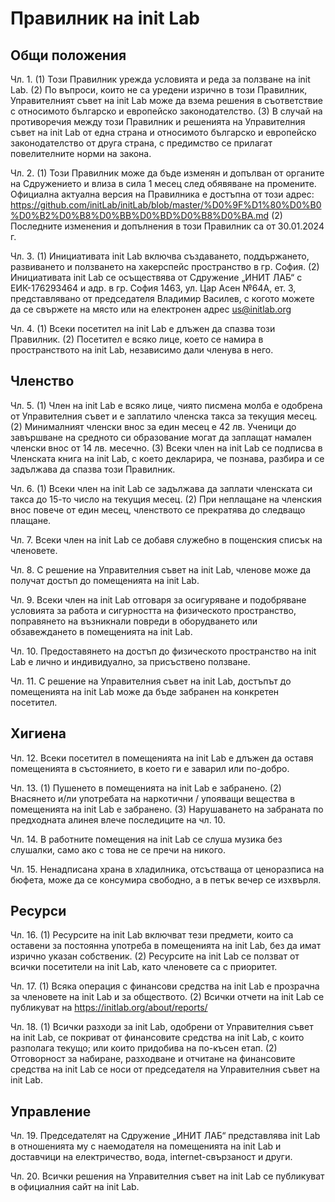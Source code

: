 # Правилник на init Lab

## Общи положения

Чл. 1. (1) Този Правилник урежда условията и реда за ползване на init Lab.
(2) По въпроси, които не са уредени изрично в този Правилник, Управителният съвет на init Lab може да взема решения в съответствие с относимото българско и европейско законодателство.
(3) В случай на противоречия между този Правилник и решенията на Управителния съвет на init Lab от една страна и относимото българско и европейско законодателство от друга страна, с предимство се прилагат повелителните норми на закона.

Чл. 2. (1) Този Правилник може да бъде изменян и допълван от органите на Сдружението и влиза в сила 1 месец след обявяване на промените. Официална актуална версия на Правилника е достъпна от този адрес: https://github.com/initLab/initLab/blob/master/%D0%9F%D1%80%D0%B0%D0%B2%D0%B8%D0%BB%D0%BD%D0%B8%D0%BA.md
(2) Последните изменения и допълнения в този Правилник са от 30.01.2024 г.

Чл. 3. (1) Инициативата init Lab включва създаването, поддържането, развиването и ползването на хакерспейс пространство в гр. София.
(2) Инициативата init Lab се осъществява от Сдружение „ИНИТ ЛАБ“ с ЕИК-176293464 и адр. в гр. София 1463, ул. Цар Асен №64А, ет. 3, представлявано от председателя Владимир Василев, с когото можете да се свържете на място или на електронен адрес us@initlab.org

Чл. 4. (1) Всеки посетител на init Lab е длъжен да спазва този Правилник.
(2) Посетител е всяко лице, което се намира в пространството на init Lab, независимо дали членува в него.

## Членство

Чл. 5. (1) Член на init Lab е всяко лице, чиято писмена молба е одобрена от Управителния съвет и e заплатило членска такса за текущия месец.
(2) Минималният членски внос за един месец е 42 лв. Ученици до завършване на средното си образование могат да заплащат намален членски внос от 14 лв. месечно.
(3) Всеки член на init Lab се подписва в Членската книга на init Lab, с което декларира, че познава, разбира и се задължава да спазва този Правилник.

Чл. 6. (1) Всеки член на init Lab се задължава да заплати членската си такса до 15-то число на текущия месец.
(2) При неплащане на членския внос повече от един месец, членството се прекратява до следващо плащане.

Чл. 7. Всеки член на init Lab се добавя служебно в пощенския списък на членовете.

Чл. 8. С решение на Управителния съвет на init Lab, членове може да получат достъп до помещенията на init Lab.

Чл. 9. Всеки член на init Lab отговаря за осигуряване и подобряване условията за работа и сигурността на физическото пространство, поправянето на възникнали повреди в оборудването или обзавеждането в помещенията на init Lab.

Чл. 10. Предоставянето на достъп до физическото пространство на init Lab е лично и индивидуално, за присъствено ползване.

Чл. 11. С решение на Управителния съвет на init Lab, достъпът до помещенията на init Lab може да бъде забранен на конкретен посетител.

## Хигиена

Чл. 12. Всеки посетител в помещенията на init Lab е длъжен да оставя помещенията в състоянието, в което ги е заварил или по-добро.

Чл. 13. (1) Пушенето в помещенията на init Lab е забранено.
(2) Внасянето и/ли употребата на наркотични / упояващи вещества в помещенията на init Lab е забранено.
(3) Нарушаването на забраната по предходната алинея влече последиците на чл. 10.

Чл. 14. В работните помещения на init Lab се слуша музика без слушалки, само ако с това не се пречи на никого.

Чл. 15. Ненадписана храна в хладилника, отсъстваща от ценоразписа на бюфета, може да се консумира свободно, а в петък вечер се изхвърля.

## Ресурси

Чл. 16. (1) Ресурсите на init Lab включват тези предмети, които са оставени за постоянна употреба в помещенията на init Lab, без да имат изрично указан собственик.
(2) Ресурсите на init Lab се ползват от всички посетители на init Lab, като членовете са с приоритет.

Чл. 17. (1) Всяка операция с финансови средства на init Lab е прозрачна за членовете на init Lab и за обществото.
(2) Всички отчети на init Lab се публикуват на https://initlab.org/about/reports/

Чл. 18. (1) Всички разходи за init Lab, одобрени от Управителния съвет на init Lab, се покриват от финансовите средства на init Lab, с които разполага текущо; или които придобива на по-късен етап.
(2) Отговорност за набиране, разходване и отчитане на финансовите средства на init Lab се носи от председателя на Управителния съвет на init Lab.

## Управление

Чл. 19. Председателят на Сдружение „ИНИТ ЛАБ“ представлява init Lab в отношенията му с наемодателя на помещенията на init Lab и доставчици на електричество, вода, internet-свързаност и други.

Чл. 20. Всички решения на Управителния съвет на init Lab се публикуват в официалния сайт на init Lab.
